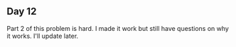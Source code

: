## Day 12

Part 2 of this problem is hard. I made it work but still have questions on why it works. I'll update later.